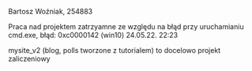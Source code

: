Bartosz Woźniak, 254883

Praca nad projektem zatrzyamne ze względu na błąd przy uruchamianiu cmd.exe, błąd: 0xc0000142 (win10) 24.05.22. 22:23

mysite_v2 (blog, polls tworzone z tutorialem) to docelowo projekt zaliczeniowy 
